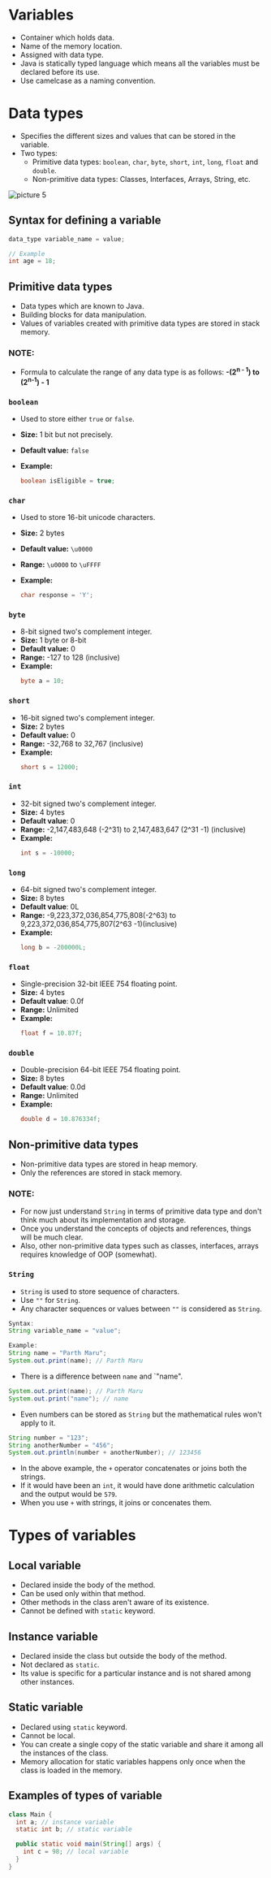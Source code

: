 # Variables

- Container which holds data.
- Name of the memory location.
- Assigned with data type.
- Java is statically typed language which means all the variables must be declared before its use.
- Use camelcase as a naming convention.

# Data types

- Specifies the different sizes and values that can be stored in the variable.
- Two types:
  - Primitive data types: `boolean`, `char`, `byte`, `short`, `int`, `long`, `float` and `double`.
  - Non-primitive data types: Classes, Interfaces, Arrays, String, etc.

![picture 5](../images/02a159af67025784fe0d7d54037be58140a4a7e6886b54185edecb615d00ff2c.png)

## Syntax for defining a variable

```java
data_type variable_name = value;

// Example
int age = 18;
```

## Primitive data types

- Data types which are known to Java.
- Building blocks for data manipulation.
- Values of variables created with primitive data types are stored in stack memory.

### NOTE:

- Formula to calculate the range of any data type is as follows:
  **-(2<sup>n - 1</sup>) to (2<sup>n-1</sup>) - 1**

### `boolean`

- Used to store either `true` or `false`.
- **Size:** 1 bit but not precisely.
- **Default value:** `false`
- **Example:**

  ```java
  boolean isEligible = true;
  ```

### `char`

- Used to store 16-bit unicode characters.
- **Size:** 2 bytes
- **Default value:** `\u0000`
- **Range:** `\u0000` to `\uFFFF`
- **Example:**

  ```java
  char response = 'Y';
  ```

### `byte`

- 8-bit signed two's complement integer.
- **Size:** 1 byte or 8-bit
- **Default value:** 0
- **Range:** -127 to 128 (inclusive)
- **Example:**
  ```java
  byte a = 10;
  ```

### `short`

- 16-bit signed two's complement integer.
- **Size:** 2 bytes
- **Default value:** 0
- **Range:** -32,768 to 32,767 (inclusive)
- **Example:**
  ```java
  short s = 12000;
  ```

### `int`

- 32-bit signed two's complement integer.
- **Size:** 4 bytes
- **Default value**: 0
- **Range:** -2,147,483,648 (-2^31) to 2,147,483,647 (2^31 -1) (inclusive)
- **Example:**
  ```java
  int s = -10000;
  ```

### `long`

- 64-bit signed two's complement integer.
- **Size:** 8 bytes
- **Default value**: 0L
- **Range:** -9,223,372,036,854,775,808(-2^63) to 9,223,372,036,854,775,807(2^63 -1)(inclusive)
- **Example:**
  ```java
  long b = -200000L;
  ```

### `float`

- Single-precision 32-bit IEEE 754 floating point.
- **Size:** 4 bytes
- **Default value**: 0.0f
- **Range:** Unlimited
- **Example:**
  ```java
  float f = 10.87f;
  ```

### `double`

- Double-precision 64-bit IEEE 754 floating point.
- **Size:** 8 bytes
- **Default value**: 0.0d
- **Range:** Unlimited
- **Example:**
  ```java
  double d = 10.876334f;
  ```

## Non-primitive data types

- Non-primitive data types are stored in heap memory.
- Only the references are stored in stack memory.

### NOTE:

- For now just understand `String` in terms of primitive data type and don't think much about its implementation and storage.
- Once you understand the concepts of objects and references, things will be much clear.
- Also, other non-primitive data types such as classes, interfaces, arrays requires knowledge of OOP (somewhat).

### `String`

- `String` is used to store sequence of characters.
- Use `""` for `String`.
- Any character sequences or values between `""` is considered as `String`.

```java
Syntax:
String variable_name = "value";

Example:
String name = "Parth Maru";
System.out.print(name); // Parth Maru
```

- There is a difference between `name` and `"name".

```java
System.out.print(name); // Parth Maru
System.out.print("name"); // name
```

- Even numbers can be stored as `String` but the mathematical rules won't apply to it.

```java
String number = "123";
String anotherNumber = "456";
System.out.println(number + anotherNumber); // 123456
```

- In the above example, the `+` operator concatenates or joins both the strings.
- If it would have been an `int`, it would have done arithmetic calculation and the output would be `579`.
- When you use `+` with strings, it joins or concenates them.

# Types of variables

## Local variable

- Declared inside the body of the method.
- Can be used only within that method.
- Other methods in the class aren't aware of its existence.
- Cannot be defined with `static` keyword.

## Instance variable

- Declared inside the class but outside the body of the method.
- Not declared as `static`.
- Its value is specific for a particular instance and is not shared among other instances.

## Static variable

- Declared using `static` keyword.
- Cannot be local.
- You can create a single copy of the static variable and share it among all the instances of the class.
- Memory allocation for static variables happens only once when the class is loaded in the memory.

## Examples of types of variable

```java
class Main {
  int a; // instance variable
  static int b; // static variable

  public static void main(String[] args) {
    int c = 98; // local variable
  }
}
```
